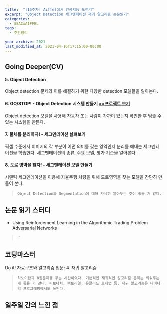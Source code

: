 ```yaml
---
title:  "[15주차] Aiffel에서 인공지능 도전기"
excerpt: "Object Detection 세그멘테이션 재귀 알고리즘 논문읽기"
categories:
  - SSACxAIFFEL
tags:
  - 주간정리

year-archive: 2021
last_modified_at: 2021-04-16T17:15:00-00:00
---
```

## Going Deeper(CV)
#### 5. Object Detection
Object detection 문제와 이를 해결하기 위한 다양한 detection 모델들을 알아본다.

#### 6. GO/STOP! - Object Detection 시스템 만들기 [>>프로젝트 보기](https://github.com/adele2020/ssacxaiffel/blob/main/GoingDeeper/%5BG6_PJ%5D_object_detection_system.ipynb)   
Object detection 모델을 사용해 자동차 또는 사람이 가까이 있는지 확인한 후 멈출 수 있는 시스템을 만든다.

#### 7. 물체를 분리하자! - 세그멘테이션 살펴보기
픽셀 수준에서 이미지의 각 부분이 어떤 의미를 갖는 영역인지 분리를 해내는 세그멘테이션을 학습한다. 세그멘테이션의 종류, 주요 모델, 평가 기준을 알아본다.

#### 8. 도로 영역을 찾자! - 세그멘테이션 모델 만들기
시맨틱 세그멘테이션을 이용해 자율주행 차량을 위해 도로영역을 찾는 모델을 간단히 만들어 본다.
>`Object Detection과 Segmentation에 대해 자세히 알아두는 것이 좋을 거 같다.`  

## 논문 읽기 스터디    
- Using Reinforcement Learning in the Algorithmic Trading Problem Adversarial Networks

>``

## 코딩마스터   
Do it! 자료구조와 알고리즘 입문: 4. 재귀 알고리즘
>`하노이탑과 8퀸문제를 푸는 시간이였다. 기본적인 재귀적인 알고리즘 문제는 외워두는게 좋을 거 같다. 피보나치, 팩토리얼, 유클리드 호제법 등. 재귀 알고리즘은 다이나믹 프로그래밍에서도 쓰인다.`  

## 일주일 간의 느낀 점
